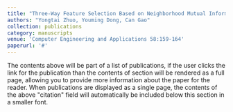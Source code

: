 ```yaml
---
title: "Three-Way Feature Selection Based on Neighborhood Mutual Information"
authors: "Yongtai Zhuo, Youming Dong, Can Gao"
collection: publications
category: manuscripts
venue: 'Computer Engineering and Applications 58:159-164'
paperurl: '#'
---
```


The contents above will be part of a list of publications, if the user clicks the link for the publication than the contents of section will be rendered as a full page, allowing you to provide more information about the paper for the reader. When publications are displayed as a single page, the contents of the above "citation" field will automatically be included below this section in a smaller font.
